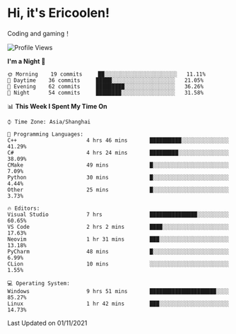 # Hi, it's Ericoolen!
Coding and gaming！

<!--START_SECTION:waka-->
![Profile Views](http://img.shields.io/badge/Profile%20Views-4-blue)

**I'm a Night 🦉** 

```text
🌞 Morning    19 commits     ██░░░░░░░░░░░░░░░░░░░░░░░   11.11% 
🌆 Daytime    36 commits     █████░░░░░░░░░░░░░░░░░░░░   21.05% 
🌃 Evening    62 commits     █████████░░░░░░░░░░░░░░░░   36.26% 
🌙 Night      54 commits     ████████░░░░░░░░░░░░░░░░░   31.58%

```


📊 **This Week I Spent My Time On** 

```text
⌚︎ Time Zone: Asia/Shanghai

💬 Programming Languages: 
C++                      4 hrs 46 mins       ██████████░░░░░░░░░░░░░░░   41.29% 
C#                       4 hrs 24 mins       █████████░░░░░░░░░░░░░░░░   38.09% 
CMake                    49 mins             █░░░░░░░░░░░░░░░░░░░░░░░░   7.09% 
Python                   30 mins             █░░░░░░░░░░░░░░░░░░░░░░░░   4.44% 
Other                    25 mins             █░░░░░░░░░░░░░░░░░░░░░░░░   3.73%

🔥 Editors: 
Visual Studio            7 hrs               ███████████████░░░░░░░░░░   60.65% 
VS Code                  2 hrs 2 mins        ████░░░░░░░░░░░░░░░░░░░░░   17.63% 
Neovim                   1 hr 31 mins        ███░░░░░░░░░░░░░░░░░░░░░░   13.18% 
PyCharm                  48 mins             █░░░░░░░░░░░░░░░░░░░░░░░░   6.99% 
CLion                    10 mins             ░░░░░░░░░░░░░░░░░░░░░░░░░   1.55%

💻 Operating System: 
Windows                  9 hrs 51 mins       █████████████████████░░░░   85.27% 
Linux                    1 hr 42 mins        ███░░░░░░░░░░░░░░░░░░░░░░   14.73%

```


 Last Updated on 01/11/2021
<!--END_SECTION:waka-->

